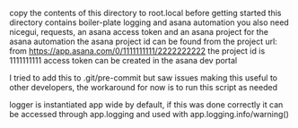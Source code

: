 copy the contents of this directory to root.local before getting started
this directory contains boiler-plate logging and asana automation
you also need nicegui, requests, an asana access token and an asana project for the asana automation
the asana project id can be found from the project url:
from https://app.asana.com/0/1111111111/2222222222
the project id is 1111111111 access token can be created in the asana dev portal

I tried to add this to .git/pre-commit but saw issues making this useful to other developers, the workaround for now is to run this script as needed

logger is instantiated app wide by default, if this was done correctly it can be accessed through app.logging and used with app.logging.info/warning()
